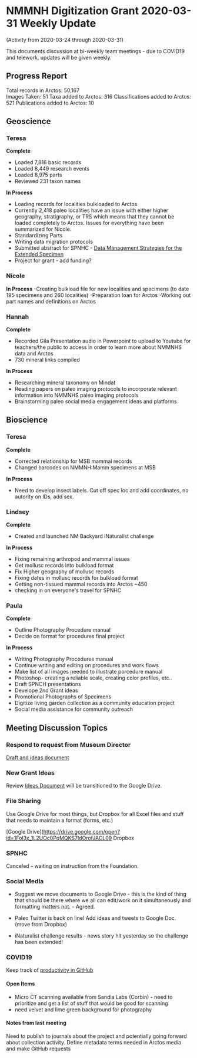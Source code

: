 # NMMNH Digitization Grant 2020-03-31 Weekly Update
(Activity from 2020-03-24 through 2020-03-31)

This documents discussion at bi-weekly team meetings - due to COVID19 and telework, updates will be given weekly.

## Progress Report

Total records in Arctos: 50,167  
Images Taken: 51
Taxa added to Arctos: 316
Classifications added to Arctos: 521
Publications added to Arctos: 10

## Geoscience
### Teresa
**Complete**
 - Loaded 7,816 basic records
 - Loaded 8,449 research events
 - Loaded 8,975 parts
 - Reviewed 231 taxon names
 
**In Process**
 - Loading records for localities bulkloaded to Arctos
 - Currently 2,418 paleo localities have an issue with either higher geography, stratigraphy, or TRS which means that they cannot be loaded completely to Arctos. Issues for everything have been summarized for Nicole.
 - Standardizing Parts
 - Writing data migration protocols
 - Submitted abstract for SPNHC - [Data Management Strategies for the Extended Specimen](https://github.com/ArctosDB/SPNHC/issues/33#issuecomment-586483125)
 - Project for grant - add funding?
  
### Nicole

 **In Process**
-Creating bulkload file for new localities and specimens (to date 195 specimens and 260 localities)
-Preparation loan for Arctos
-Working out part names and definitions on Arctos

### Hannah
**Complete**
 - Recorded Gila Presentation audio in Powerpoint to upload to Youtube for teachers/the public to access in order to learn more about NMMNHS data and Arctos
 - 730 mineral links compiled

**In Process**
 - Researching mineral taxonomy on Mindat
 - Reading papers on paleo imaging protocols to incorporate relevant information into NMMNHS paleo imaging protocols
 - Brainstorming paleo social media engagement ideas and platforms
 
## Bioscience
### Teresa
**Complete**
 - Corrected relationship for MSB mammal records
 - Changed barcodes on NMMNH:Mamm specimens at MSB

**In Process**
 - Need to develop insect labels. Cut off spec loc and add coordinates, no autority on IDs, add sex.

 
### Lindsey
**Complete**
 - Created and launched NM Backyard iNaturalist challenge

**In Process**
 - Fixing remaining arthropod and mammal issues
 - Get mollusc records into bulkload format
 - Fix Higher geography of mollusc records
 - Fixing dates in mollusc records for bulkload format
 - Getting non-tissued mammal records into Arctos ~450
 - checking in on everyone's travel for SPNHC
  
### Paula
**Complete**
 - Outline Photography Procedure manual
 - Decide on format for procedures final project
 
**In Process**
 - Writing Photography Procedures manual
 - Continue writing and editing on procedures and work flows
 - Make list of all images needed to illustrate porcedure manual
 - Photoshop- creating a reliable scale, creating color profiles, etc..
 - Draft SPNCH presentations
 - Develope 2nd Grant ideas
 - Promotional Photographs of Specimens
 - Digitize living garden collection as a community education project
 - Social media assistance for community outreach
 
## Meeting Discussion Topics

### Respond to request from Museum Director
[Draft and ideas document](https://docs.google.com/document/d/1WaZPR0jUyyNorGMKL4zgxvXVrHLIgtPikHJ4_CuwkEM/edit?usp=sharing)

### New Grant Ideas
Review [Ideas Document](https://github.com/ArctosDB/data-migration/blob/master/NMMNH/New%20Grant%20Ideas.markdown) will be transitioned to the Google Drive.

### File Sharing
Use Google Drive for most things, but Dropbox for all Excel files and stuff that needs to maintain a format (forms, etc.)

[Google Drive](https://drive.google.com/open?id=1Fol3x_1L2UOc0PoMQKS7ldOrofJACL09
Dropbox

### SPNHC

Canceled - waiting on instruction from the Foundation.

### Social Media

* Suggest we move documents to Google Drive - this is the kind of thing that should be there where we all can edit/work on it simultaneously and formatting matters not. - Agreed.

* Paleo Twitter is back on line! Add ideas and tweets to Google Doc. (move from Dropbox)

* iNaturalist challenge results - news story hit yesterday so the challenge has been extended!

### COVID19

Keep track of [productivity in GitHub](https://github.com/ArctosDB/data-migration/tree/master/NMMNH/Telework)

#### Open Items
- Micro CT scanning available from Sandia Labs (Corbin) - need to prioritize and get a list of stuff that would be good for scanning
- need velvet and lime green background for photography

#### Notes from last meeting
Need to publish to journals about the project and potentially going forward about collection activity.
Define metadata terms needed in Arctos media and make GitHub requests

